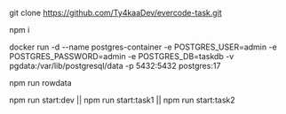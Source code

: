 git clone https://github.com/Ty4kaaDev/evercode-task.git

npm i

docker run -d --name postgres-container -e POSTGRES_USER=admin -e POSTGRES_PASSWORD=admin -e POSTGRES_DB=taskdb -v pgdata:/var/lib/postgresql/data -p 5432:5432 postgres:17

npm run rowdata

npm run start:dev || npm run start:task1 || npm run start:task2
